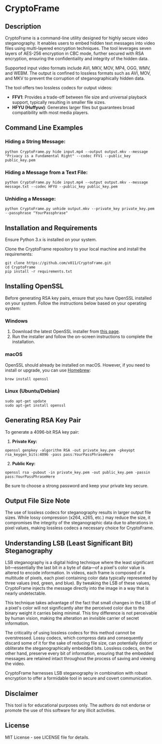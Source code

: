 # CryptoFrame

## Description

CryptoFrame is a command-line utility designed for highly secure video steganography. It enables users to embed hidden text messages into video files using multi-layered encryption techniques. The tool leverages seven layers of AES-256 encryption in CBC mode, further secured with RSA encryption, ensuring the confidentiality and integrity of the hidden data.

Supported input video formats include AVI, MKV, MOV, MP4, OGG, WMV, and WEBM. The output is confined to lossless formats such as AVI, MOV, and MKV to prevent the corruption of steganographically hidden data.

The tool offers two lossless codecs for output videos:

- **FFV1**: Provides a trade-off between file size and universal playback support, typically resulting in smaller file sizes.
- **HFYU (Huffyuv)**: Generates larger files but guarantees broad compatibility with most media players.

## Command Line Examples

### Hiding a String Message:

`python CryptoFrame.py hide input.mp4 --output output.mkv --message "Privacy is a Fundamental Right" --codec FFV1 --public_key public_key.pem`

### Hiding a Message from a Text File:

`python CryptoFrame.py hide input.mp4 --output output.mkv --message message.txt --codec HFYU --public_key public_key.pem`

### Unhiding a Message:

`python CryptoFrame.py unhide output.mkv --private_key private_key.pem --passphrase "YourPassphrase"`

## Installation and Requirements

Ensure Python 3.x is installed on your system.

Clone the CryptoFrame repository to your local machine and install the requirements:

```
git clone https://github.com/x011/CryptoFrame.git
cd CryptoFrame
pip install -r requirements.txt
```

## Installing OpenSSL

Before generating RSA key pairs, ensure that you have OpenSSL installed on your system. Follow the instructions below based on your operating system:


### Windows

1. Download the latest OpenSSL installer from [this page](https://slproweb.com/products/Win32OpenSSL.html).
2. Run the installer and follow the on-screen instructions to complete the installation.


### macOS

OpenSSL should already be installed on macOS. However, if you need to install or upgrade, you can use [Homebrew](https://brew.sh/):

`brew install openssl`


### Linux (Ubuntu/Debian)

```
sudo apt-get update
sudo apt-get install openssl
```

## Generating RSA Key Pair

To generate a 4096-bit RSA key pair:

1. **Private Key:**
    
`openssl genpkey -algorithm RSA -out private_key.pem -pkeyopt rsa_keygen_bits:4096 -pass pass:YourPassPhraseHere`
    
2. **Public Key:**
    
`openssl rsa -pubout -in private_key.pem -out public_key.pem -passin pass:YourPassPhraseHere `
   
Be sure to choose a strong password and keep your private key secure.

## Output File Size Note

The use of lossless codecs for steganography results in larger output file sizes. While lossy compression (x264, x265, etc.) may reduce the size, it compromises the integrity of the steganographic data due to alterations in pixel values, making lossless codecs a necessary choice for CryptoFrame.

## Understanding LSB (Least Significant Bit) Steganography

LSB steganography is a digital hiding technique where the least significant bit—essentially the last bit in a byte of data—of a pixel's color value is altered to encode information. In videos, each frame is composed of a multitude of pixels, each pixel containing color data typically represented by three values (red, green, and blue). By tweaking the LSB of these values, CryptoFrame injects the message directly into the image in a way that is nearly undetectable.

This technique takes advantage of the fact that small changes in the LSB of a pixel's color will not significantly alter the perceived color due to the binary weight it carries being minimal. This tiny difference is not perceivable by human vision, making the alteration an invisible carrier of secret information.

The criticality of using lossless codecs for this method cannot be overstressed. Lossy codecs, which compress data and consequently discard some of it for the sake of reducing file size, can potentially distort or obliterate the steganographically embedded bits. Lossless codecs, on the other hand, preserve every bit of information, ensuring that the embedded messages are retained intact throughout the process of saving and viewing the video.

CryptoFrame harnesses LSB steganography in combination with robust encryption to offer a formidable tool in secure and covert communication.

## Disclaimer

This tool is for educational purposes only. The authors do not endorse or promote the use of this software for any illicit activities.

## License

MIT License - see LICENSE file for details.

